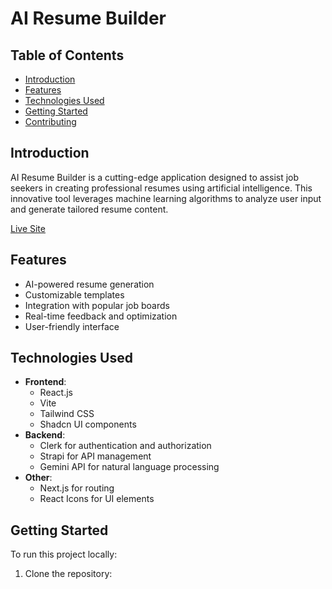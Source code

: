 # AI Resume Builder

## Table of Contents
- [Introduction](#introduction)
- [Features](#features)
- [Technologies Used](#technologies-used)
- [Getting Started](#getting-started)
- [Contributing](#contributing)

## Introduction

AI Resume Builder is a cutting-edge application designed to assist job seekers in creating professional resumes using artificial intelligence. This innovative tool leverages machine learning algorithms to analyze user input and generate tailored resume content.

[Live Site](https://asha-ai-resumebuilder.netlify.app/)

## Features

- AI-powered resume generation
- Customizable templates
- Integration with popular job boards
- Real-time feedback and optimization
- User-friendly interface

## Technologies Used

- **Frontend**: 
  - React.js
  - Vite
  - Tailwind CSS
  - Shadcn UI components
- **Backend**:
  - Clerk for authentication and authorization
  - Strapi for API management
  - Gemini API for natural language processing
- **Other**:
  - Next.js for routing
  - React Icons for UI elements

## Getting Started

To run this project locally:

1. Clone the repository:
